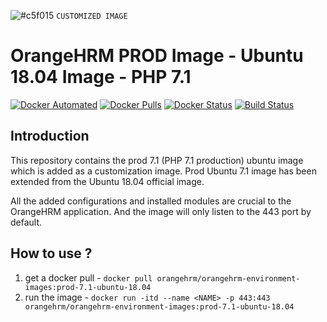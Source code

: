 ![#c5f015](https://placehold.it/15/c5f015/000000?text=+) `CUSTOMIZED IMAGE`

# OrangeHRM PROD Image - Ubuntu 18.04 Image - PHP 7.1

[![Docker Automated](https://img.shields.io/docker/automated/orangehrm/orangehrm-environment-images.svg)](https://hub.docker.com/r/orangehrm/orangehrm-environment-images/) [![Docker Pulls](https://img.shields.io/docker/pulls/orangehrm/orangehrm-environment-images.svg)](https://hub.docker.com/r/orangehrm/orangehrm-environment-images/) [![Docker Status](https://img.shields.io/docker/build/orangehrm/orangehrm-environment-images.svg)](https://hub.docker.com/r/orangehrm/orangehrm-environment-images/) [![Build Status](https://travis-ci.org/orangehrm/orangehrm-prod-environment.svg?branch=php-7.1-ubuntu-18.04)](https://travis-ci.org/orangehrm/orangehrm-prod-environment)


## Introduction

This repository contains the prod 7.1 (PHP 7.1 production) ubuntu image which is added as a customization image. Prod Ubuntu 7.1 image has been extended from the Ubuntu 18.04 official image. 

All the added configurations and installed modules are crucial to the OrangeHRM application. And the image will only listen to the 443 port by default.

## How to use ?

1. get a docker pull - `docker pull orangehrm/orangehrm-environment-images:prod-7.1-ubuntu-18.04` 
2. run the image - `docker run -itd --name <NAME> -p 443:443 orangehrm/orangehrm-environment-images:prod-7.1-ubuntu-18.04`